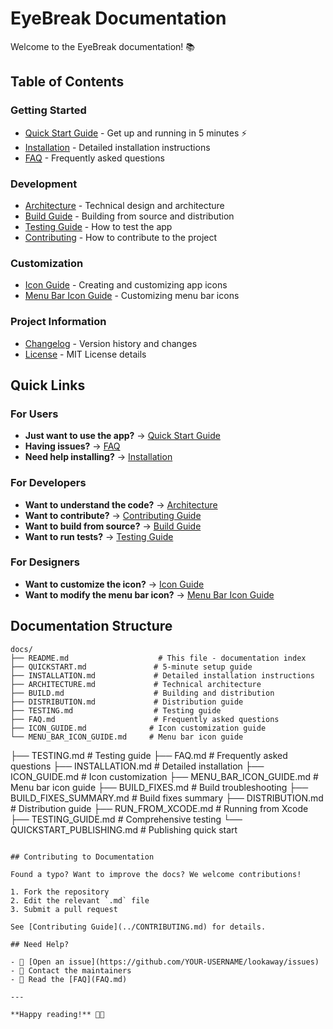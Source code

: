 # EyeBreak Documentation

Welcome to the EyeBreak documentation! 📚

## Table of Contents

### Getting Started
- [Quick Start Guide](QUICKSTART.md) - Get up and running in 5 minutes ⚡️
- [Installation](INSTALLATION.md) - Detailed installation instructions
- [FAQ](FAQ.md) - Frequently asked questions

### Development
- [Architecture](ARCHITECTURE.md) - Technical design and architecture
- [Build Guide](BUILD.md) - Building from source and distribution
- [Testing Guide](TESTING.md) - How to test the app
- [Contributing](../CONTRIBUTING.md) - How to contribute to the project

### Customization
- [Icon Guide](ICON_GUIDE.md) - Creating and customizing app icons
- [Menu Bar Icon Guide](MENU_BAR_ICON_GUIDE.md) - Customizing menu bar icons

### Project Information
- [Changelog](../CHANGELOG.md) - Version history and changes
- [License](../LICENSE) - MIT License details

## Quick Links

### For Users
- **Just want to use the app?** → [Quick Start Guide](QUICKSTART.md)
- **Having issues?** → [FAQ](FAQ.md)
- **Need help installing?** → [Installation](INSTALLATION.md)

### For Developers
- **Want to understand the code?** → [Architecture](ARCHITECTURE.md)
- **Want to contribute?** → [Contributing Guide](../CONTRIBUTING.md)
- **Want to build from source?** → [Build Guide](BUILD.md)
- **Want to run tests?** → [Testing Guide](TESTING.md)

### For Designers
- **Want to customize the icon?** → [Icon Guide](ICON_GUIDE.md)
- **Want to modify the menu bar icon?** → [Menu Bar Icon Guide](MENU_BAR_ICON_GUIDE.md)

## Documentation Structure

```
docs/
├── README.md                    # This file - documentation index
├── QUICKSTART.md               # 5-minute setup guide
├── INSTALLATION.md             # Detailed installation instructions
├── ARCHITECTURE.md             # Technical architecture
├── BUILD.md                    # Building and distribution
├── DISTRIBUTION.md             # Distribution guide
├── TESTING.md                  # Testing guide
├── FAQ.md                      # Frequently asked questions
├── ICON_GUIDE.md              # Icon customization guide
└── MENU_BAR_ICON_GUIDE.md     # Menu bar icon guide
```
├── TESTING.md                  # Testing guide
├── FAQ.md                      # Frequently asked questions
├── INSTALLATION.md             # Detailed installation
├── ICON_GUIDE.md              # Icon customization
├── MENU_BAR_ICON_GUIDE.md     # Menu bar icon guide
├── BUILD_FIXES.md             # Build troubleshooting
├── BUILD_FIXES_SUMMARY.md     # Build fixes summary
├── DISTRIBUTION.md            # Distribution guide
├── RUN_FROM_XCODE.md          # Running from Xcode
├── TESTING_GUIDE.md           # Comprehensive testing
└── QUICKSTART_PUBLISHING.md   # Publishing quick start
```

## Contributing to Documentation

Found a typo? Want to improve the docs? We welcome contributions!

1. Fork the repository
2. Edit the relevant `.md` file
3. Submit a pull request

See [Contributing Guide](../CONTRIBUTING.md) for details.

## Need Help?

- 💬 [Open an issue](https://github.com/YOUR-USERNAME/lookaway/issues)
- 📧 Contact the maintainers
- 📖 Read the [FAQ](FAQ.md)

---

**Happy reading!** 📖✨
